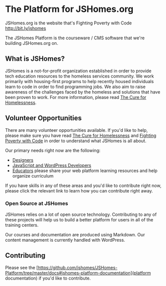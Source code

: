 # The Platform for JSHomes.org

JSHomes.org is the website that's Fighting Poverty with Code http://bit.ly/jshomes

The JSHomes Platform is the courseware / CMS software that we're building JSHomes.org on.


## What is JSHomes?

JSHomes is a not-for-profit organization established in order to provide tech education resources to the homeless services community. We work primarily with housing-first programs to help recently housed individuals learn to code in order to find programming jobs. We also aim to raise awareness of the challenges faced by the homeless and solutions that have been proven to work. For more information, please read [The Cure for Homelessness](https://medium.com/end-homelessness/the-cure-for-homelessness-83ef0d621c71).


## Volunteer Opportunities

There are many volunteer opportunities available. If you'd like to help, please make sure you have read [The Cure for Homelessness](https://medium.com/end-homelessness/the-cure-for-homelessness-83ef0d621c71) and [Fighting Poverty with Code](https://medium.com/the-backer-army/fighting-poverty-with-code-d1ed3ebd982d) in order to understand what JSHomes is all about.

Our primary needs right now are the following:

* [Designers](https://github.com/jshomes/JSHomes-Platform/issues/6)
* [JavaScript and WordPress Developers](https://github.com/jshomes/JSHomes-Platform/issues/4)
* [Educators](https://github.com/jshomes/JSHomes-Platform/issues/2) please share your web platform learning resources and help organize curriculum

If you have skills in any of these areas and you'd like to contribute right now, please click the relevant link to learn how you can contribute right away.

### Open Source at JSHomes

JSHomes relies on a lot of open source technology. Contributing to any of these projects will help us to build a better platform for users in all of the training centers.

Our courses and documentation are produced using Markdown. Our content management is currently handled with WordPress.

## Contributing

Please see the [https://github.com/jshomes/JSHomes-Platform/tree/master/docs#jshomes-platform-documentation](platform documentation) if you'd like to contribute.
